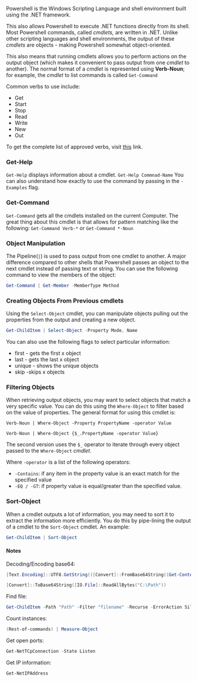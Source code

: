 Powershell is the Windows Scripting Language and shell environment built using the .NET framework.

This also allows Powershell to execute .NET functions directly from its shell. Most Powershell commands, called _cmdlets,_ are written in .NET. Unlike other scripting languages and shell environments, the output of these _cmdlets_ are objects - making Powershell somewhat object-oriented.

This also means that running cmdlets allows you to perform actions on the output object (which makes it convenient to pass output from one _cmdlet_ to another). The normal format of a _cmdlet_ is represented using **Verb-Noun**; for example, the _cmdlet_ to list commands is called `Get-Command`

Common verbs to use include:

- Get
- Start
- Stop 
- Read
- Write
- New
- Out

To get the complete list of approved verbs, visit [this](https://docs.microsoft.com/en-us/powershell/scripting/developer/cmdlet/approved-verbs-for-windows-powershell-commands?view=powershell-7) link.
### Get-Help
`Get-Help` displays information about a cmdlet. 
`Get-Help Commnad-Name`
You can also understand how exactly to use the command by passing in the `-Examples` flag.

### Get-Command
`Get-Command` gets all the cmdlets installed on the current Computer. The great thing about this cmdlet is that allows for pattern matching like the following:
`Get-Command Verb-*` or `Get-Command *-Noun`

### Object Manipulation
The Pipeline(`|`) is used to pass output from one cmdlet to another. A major difference compared to other shells that Powershell passes an object to the next cmdlet instead of passing text or string.
You can use the following command to view the members of the object: 
```Powershell
Get-Command | Get-Member -MemberType Method
```


### Creating Objects From Previous cmdlets
Using the `Select-Object` cmdlet, you can manipulate objects pulling out the properties from the output and creating a new object.
```Powershell
Get-ChildItem | Select-Object -Property Mode, Name
```

You can also use the following flags to select particular information: 
- first - gets the first x object 
- last - gets the last x object
- unique - shows the unique objects
- skip -skips x objects
### Filtering Objects 
When retrieving output objects, you may want to select objects that match a very specific value. You can do this using the `Where-Object` to filter based on the value of properties.
The general format for using this cmdlet is:

`Verb-Noun | Where-Object -Property PropertyName -operator Value`

`Verb-Noun | Where-Object {$_.PropertyName -operator Value}`

The second version uses the `$_` operator to iterate through every object passed to the `Where-Object` _cmdlet_.

Where `-operator` is a list of the following operators:
- `-Contains`: if any item in the property value is an exact match for the specified value
-  `-EQ / -GT`: if property value is equal/greater than the specified value.

### Sort-Object
When a cmdlet outputs a lot of information, you may need to sort it to extract the information more efficiently. You do this by pipe-lining the output of a cmdlet to the `Sort-Object` cmdlet.
An example: 
```Powershell
Get-ChildItem | Sort-Object
```

#### Notes
Decoding/Encoding base64:
```Powershell
[Text.Encoding]::UTF8.GetString(([Convert]::FromBase64String((Get-Content "C:\File"))))

[Convert]::ToBase64String([IO.File]::ReadAllBytes("C:\Path"))
```

Find file:
```Powershell
Get-ChildItem -Path "Path" -Filter "filename" -Recurse -ErrorAction SilentlyContinue
```

Count instances: 
```Powershell
(Rest-of-commands) | Measure-Object
```

Get open ports: 
```Powershell
Get-NetTCpConnection -State Listen
```

Get IP information:
```Powershell
Get-NetIPAddress
```
